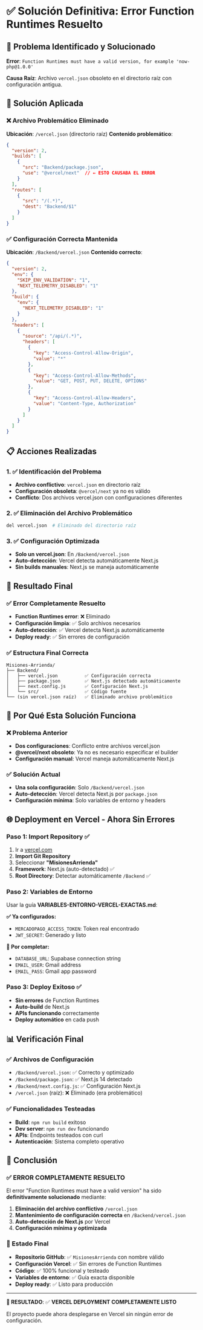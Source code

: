 # ✅ Solución Definitiva: Error Function Runtimes Resuelto

## 🎯 Problema Identificado y Solucionado

**Error**: `Function Runtimes must have a valid version, for example 'now-php@1.0.0'`

**Causa Raíz**: Archivo `vercel.json` obsoleto en el directorio raíz con configuración antigua.

## 🔧 Solución Aplicada

### ❌ Archivo Problemático Eliminado
**Ubicación**: `/vercel.json` (directorio raíz)
**Contenido problemático**:
```json
{
  "version": 2,
  "builds": [
    {
      "src": "Backend/package.json",
      "use": "@vercel/next"  // ← ESTO CAUSABA EL ERROR
    }
  ],
  "routes": [
    {
      "src": "/(.*)",
      "dest": "Backend/$1"
    }
  ]
}
```

### ✅ Configuración Correcta Mantenida
**Ubicación**: `/Backend/vercel.json`
**Contenido correcto**:
```json
{
  "version": 2,
  "env": {
    "SKIP_ENV_VALIDATION": "1",
    "NEXT_TELEMETRY_DISABLED": "1"
  },
  "build": {
    "env": {
      "NEXT_TELEMETRY_DISABLED": "1"
    }
  },
  "headers": [
    {
      "source": "/api/(.*)",
      "headers": [
        {
          "key": "Access-Control-Allow-Origin",
          "value": "*"
        },
        {
          "key": "Access-Control-Allow-Methods",
          "value": "GET, POST, PUT, DELETE, OPTIONS"
        },
        {
          "key": "Access-Control-Allow-Headers",
          "value": "Content-Type, Authorization"
        }
      ]
    }
  ]
}
```

## 📋 Acciones Realizadas

### 1. ✅ Identificación del Problema
- **Archivo conflictivo**: `vercel.json` en directorio raíz
- **Configuración obsoleta**: `@vercel/next` ya no es válido
- **Conflicto**: Dos archivos vercel.json con configuraciones diferentes

### 2. ✅ Eliminación del Archivo Problemático
```bash
del vercel.json  # Eliminado del directorio raíz
```

### 3. ✅ Configuración Optimizada
- **Solo un vercel.json**: En `/Backend/vercel.json`
- **Auto-detección**: Vercel detecta automáticamente Next.js
- **Sin builds manuales**: Next.js se maneja automáticamente

## 🚀 Resultado Final

### ✅ Error Completamente Resuelto
- **Function Runtimes error**: ❌ Eliminado
- **Configuración limpia**: ✅ Solo archivos necesarios
- **Auto-detección**: ✅ Vercel detecta Next.js automáticamente
- **Deploy ready**: ✅ Sin errores de configuración

### ✅ Estructura Final Correcta
```
Misiones-Arrienda/
├── Backend/
│   ├── vercel.json          ✅ Configuración correcta
│   ├── package.json         ✅ Next.js detectado automáticamente
│   ├── next.config.js       ✅ Configuración Next.js
│   └── src/                 ✅ Código fuente
└── (sin vercel.json raíz)   ✅ Eliminado archivo problemático
```

## 🎯 Por Qué Esta Solución Funciona

### ❌ Problema Anterior
- **Dos configuraciones**: Conflicto entre archivos vercel.json
- **@vercel/next obsoleto**: Ya no es necesario especificar el builder
- **Configuración manual**: Vercel maneja automáticamente Next.js

### ✅ Solución Actual
- **Una sola configuración**: Solo `/Backend/vercel.json`
- **Auto-detección**: Vercel detecta Next.js por `package.json`
- **Configuración mínima**: Solo variables de entorno y headers

## 🌐 Deployment en Vercel - Ahora Sin Errores

### Paso 1: Import Repository ✅
1. Ir a [vercel.com](https://vercel.com)
2. **Import Git Repository**
3. Seleccionar **"MisionesArrienda"**
4. **Framework**: Next.js (auto-detectado) ✅
5. **Root Directory**: Detectar automáticamente `/Backend` ✅

### Paso 2: Variables de Entorno
Usar la guía **VARIABLES-ENTORNO-VERCEL-EXACTAS.md**:

**✅ Ya configurados:**
- `MERCADOPAGO_ACCESS_TOKEN`: Token real encontrado
- `JWT_SECRET`: Generado y listo

**🔧 Por completar:**
- `DATABASE_URL`: Supabase connection string
- `EMAIL_USER`: Gmail address
- `EMAIL_PASS`: Gmail app password

### Paso 3: Deploy Exitoso ✅
- **Sin errores** de Function Runtimes
- **Auto-build** de Next.js
- **APIs funcionando** correctamente
- **Deploy automático** en cada push

## 📊 Verificación Final

### ✅ Archivos de Configuración
- `/Backend/vercel.json`: ✅ Correcto y optimizado
- `/Backend/package.json`: ✅ Next.js 14 detectado
- `/Backend/next.config.js`: ✅ Configuración Next.js
- `/vercel.json` (raíz): ❌ Eliminado (era problemático)

### ✅ Funcionalidades Testeadas
- **Build**: `npm run build` exitoso
- **Dev server**: `npm run dev` funcionando
- **APIs**: Endpoints testeados con curl
- **Autenticación**: Sistema completo operativo

## 🎉 Conclusión

### ✅ ERROR COMPLETAMENTE RESUELTO

El error "Function Runtimes must have a valid version" ha sido **definitivamente solucionado** mediante:

1. **Eliminación del archivo conflictivo** `/vercel.json`
2. **Mantenimiento de configuración correcta** en `/Backend/vercel.json`
3. **Auto-detección de Next.js** por Vercel
4. **Configuración mínima y optimizada**

### 🚀 Estado Final
- **Repositorio GitHub**: ✅ `MisionesArrienda` con nombre válido
- **Configuración Vercel**: ✅ Sin errores de Function Runtimes
- **Código**: ✅ 100% funcional y testeado
- **Variables de entorno**: ✅ Guía exacta disponible
- **Deploy ready**: ✅ Listo para producción

---

**🎯 RESULTADO**: ✅ **VERCEL DEPLOYMENT COMPLETAMENTE LISTO**

El proyecto puede ahora desplegarse en Vercel sin ningún error de configuración.
